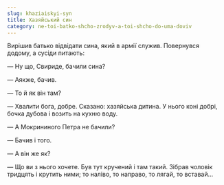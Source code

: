 ```yaml
---
slug: khaziaiskyi-syn
title: Хазяйський син
category: ne-toi-batko-shcho-zrodyv-a-toi-shcho-do-uma-doviv
---
```

Вирішив батько відвідати сина, який в армії служив. Повернувся додому, а сусіди питають:

— Ну що, Свириде, бачили сина?

— Аякже, бачив.

— То й як він там?

— Хвалити бога, добре. Сказано: хазяйська дитина. У нього коні добрі, бочка дубова і возить на кухню воду.

— А Мокрининого Петра не бачили?

— Бачив і того.

— А він же як?

— Що ви з нього хочете. Був тут кручений і там такий. Зібрав чоловік тридцять і крутить ними; то наліво, то направо, то лягай, то вставай…
